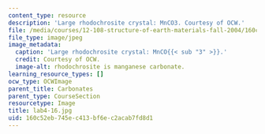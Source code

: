 ```yaml
---
content_type: resource
description: 'Large rhodochrosite crystal: MnCO3. Courtesy of OCW.'
file: /media/courses/12-108-structure-of-earth-materials-fall-2004/160c52eb745ec413bf6ec2acab7fd8d1_lab4-16.jpg
file_type: image/jpeg
image_metadata:
  caption: 'Large rhodochrosite crystal: MnCO{{< sub "3" >}}.'
  credit: Courtesy of OCW.
  image-alt: rhodochrosite is manganese carbonate.
learning_resource_types: []
ocw_type: OCWImage
parent_title: Carbonates
parent_type: CourseSection
resourcetype: Image
title: lab4-16.jpg
uid: 160c52eb-745e-c413-bf6e-c2acab7fd8d1
---
```

